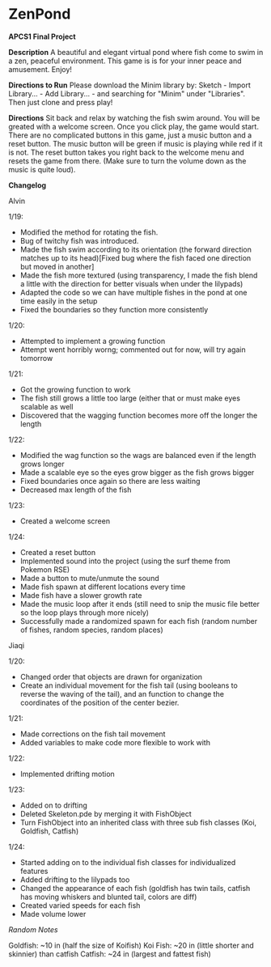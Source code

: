# ZenPond
**APCS1 Final Project**


**Description**
A beautiful and elegant virtual pond where fish come to swim in a zen, peaceful environment. This game is is for your inner peace and amusement. Enjoy!

**Directions to Run**
Please download the Minim library by: Sketch - Import Library... - Add Library... - and searching for "Minim" under "Libraries".
Then just clone and press play!

**Directions**
Sit back and relax by watching the fish swim around. You will be greated with a welcome screen. Once you click play, the game would start. There are no complicated buttons in this game, just a music button and a reset button. The music button will be green if music is playing while red if it is not. The reset button takes you right back to the welcome menu and resets the game from there. (Make sure to turn the volume down as the music is quite loud).

**Changelog**

Alvin

1/19:
* Modified the method for rotating the fish.
* Bug of twitchy fish was introduced.
* Made the fish swim according to its orientation (the forward direction matches up to its head)[Fixed bug where the fish faced one direction but moved in another]
* Made the fish more textured (using transparency, I made the fish blend a little with the direction for better visuals when under the lilypads)
* Adapted the code so we can have multiple fishes in the pond at one time easily in the setup
* Fixed the boundaries so they function more consistently

1/20:
* Attempted to implement a growing function
* Attempt went horribly worng; commented out for now, will try again tomorrow

1/21:
* Got the growing function to work
* The fish still grows a little too large (either that or must make eyes scalable as well
* Discovered that the wagging function becomes more off the longer the length

1/22:
* Modified the wag function so the wags are balanced even if the length grows longer
* Made a scalable eye so the eyes grow bigger as the fish grows bigger
* Fixed boundaries once again so there are less waiting
* Decreased max length of the fish

1/23:
* Created a welcome screen

1/24:
* Created a reset button
* Implemented sound into the project (using the surf theme from Pokemon RSE)
* Made a button to mute/unmute the sound
* Made fish spawn at different locations every time
* Made fish have a slower growth rate
* Made the music loop after it ends (still need to snip the music file better so the loop plays through more nicely)
* Successfully made a randomized spawn for each fish (random number of fishes, random species, random places)

Jiaqi

1/20:
* Changed order that objects are drawn for organization
* Create an individual movement for the fish tail (using booleans to reverse the waving of the tail), and an function to change the coordinates of the position of the center bezier.

1/21:
* Made corrections on the fish tail movement 
* Added variables to make code more flexible to work with

1/22:
* Implemented drifting motion 

1/23:
* Added on to drifting
* Deleted Skeleton.pde by merging it with FishObject
* Turn FishObject into an inherited class with three sub fish classes (Koi, Goldfish, Catfish)

1/24:
* Started adding on to the individual fish classes for individualized features
* Added drifting to the lilypads too
* Changed the appearance of each fish (goldfish has twin tails, catfish has moving whiskers and blunted tail, colors are diff)
* Created varied speeds for each fish
* Made volume lower 

*Random Notes*

Goldfish: ~10 in (half the size of Koifish)
Koi Fish: ~20 in (little shorter and skinnier) than catfish
Catfish: ~24 in (largest and fattest fish)
